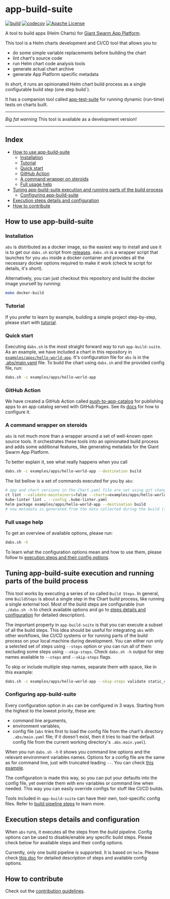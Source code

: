 # app-build-suite

[![build](https://circleci.com/gh/giantswarm/app-build-suite.svg?style=svg)](https://circleci.com/gh/giantswarm/app-build-suite)
[![codecov](https://codecov.io/gh/giantswarm/app-build-suite/branch/master/graph/badge.svg)](https://codecov.io/gh/giantswarm/app-build-suite)
[![Apache License](https://img.shields.io/badge/license-apache-blue.svg)](https://www.apache.org/licenses/LICENSE-2.0)

A tool to build apps (Helm Charts) for
[Giant Swarm App Platform](https://docs.giantswarm.io/app-platform/).

This tool is a Helm charts development and CI/CD tool that allows you to:

- do some simple variable replacements before building the chart
- lint chart's source code
- run Helm chart code analysis tools
- generate actual chart archive
- generate App Platform specific metadata

In short, it runs an opinionated Helm chart build process as a single configurable build step (one step
build`).

It has a companion tool called [app-test-suite](https://github.com/giantswarm/app-build-suite)
for running dynamic (run-time) tests on charts built.

---
*Big fat warning* This tool is available as a development version!

---

## Index

- [How to use app-build-suite](#how-to-use-app-build-suite)
  - [Installation](#installation)
  - [Tutorial](#tutorial)
  - [Quick start](#quick-start)
  - [GitHub Action](#github-action)
  - [A command wrapper on steroids](#a-command-wrapper-on-steroids)
  - [Full usage help](#full-usage-help)
- [Tuning app-build-suite execution and running parts of the build process](#tuning-app-build-suite-execution-and-running-parts-of-the-build-process)
  - [Configuring app-build-suite](#configuring-app-build-suite)
- [Execution steps details and configuration](#execution-steps-details-and-configuration)
- [How to contribute](#how-to-contribute)

## How to use app-build-suite

### Installation

`abs` is distributed as a docker image, so the easiest way to install and use it is to get our `dabs.sh`
script from [releases](https://github.com/giantswarm/app-build-suite/releases). `dabs.sh` is a wrapper script
that launches for you `abs` inside a docker container and provides all the necessary docker options required
to make it work (check te script for details, it's short).

Alternatively, you can just checkout this repository and build the docker image yourself by running:

```bash
make docker-build
```

### Tutorial

If you prefer to learn by example, building a simple project step-by-step,
please start with [tutorial](docs/tutorial.md).

### Quick start

Executing `dabs.sh` is the most straight forward way to run `app-build-suite`.
As an example, we have included a chart in this repository in
[`examples/apps/hello-world-app`](examples/apps/hello-world-app). It's configuration file for
`abs` is in the [.abs/main.yaml](examples/apps/hello-world-app/.abs/main.yaml) file. To build the chart
using `dabs.sh` and the provided config file, run:

```bash
dabs.sh -c examples/apps/hello-world-app
```

### GitHub Action

We have created a GitHub Action called [push-to-app-catalog](.github/workflows/push-to-app-catalog.yaml)
for publishing apps to an app catalog served with GitHub Pages.
See its [docs](https://docs.giantswarm.io/app-platform/create-catalog/#publish-an-app-to-the-app-catalog)
for how to configure it.

### A command wrapper on steroids

`abs` is not much more than a wrapper around a set of well-known open source tools.
It orchestrates these tools into an opinionated build process and adds some additional
features, like generating metadata for the Giant Swarm App Platform.

To better explain it, see what really happens when you call

```bash
dabs.sh -c examples/apps/hello-world-app --destination build
```

The list bellow
is a set of commands executed for you by `abs`:

```bash
# app and chart versions in the Chart.yaml file are set using git changes (if configured)
ct lint --validate-maintainers=false --charts=examples/apps/hello-world-app --chart-yaml-schema=/abs/workdir/app_build_suite/build_steps/../../resources/ct_schemas/gs_metadata_chart_schema.yaml
kube-linter lint . --config .kube-linter.yaml
helm package examples/apps/hello-world-app --destination build
# now metadata is generated from the data collected during the build (if configured)
```

### Full usage help

To get an overview of available options, please run:

```bash
dabs.sh -h
```

To learn what the configuration options mean and how to use them, please follow to
[execution steps and their config options](#execution-steps-details-and-configuration).

## Tuning app-build-suite execution and running parts of the build process

This tool works by executing a series of so called `Build Steps`. In general, one `BuildSteps` is about
a single step in the Chart build process, like running a single external tool. Most of the build steps
are configurable
(run `./dabs.sh -h` to check available options and go to
[steps details and configuration](#execution-steps-details-and-configuration) for detailed description).

The important property in `app-build-suite` is that you can execute a subset of all the build steps.
This idea should be useful for integrating `abs` with other workflows, like CI/CD systems or for
running parts of the build process on your local machine during development. You can either run only a
selected set of steps using `--steps` option or you can run all of them excluding some steps
using `--skip-steps`. Check `dabs.sh -h` output for step names available to `--steps` and `--skip-steps`
flags.

To skip or include multiple step names, separate them with space, like in this example:

```bash
dabs.sh -c examples/apps/hello-world-app --skip-steps validate static_check
```

### Configuring app-build-suite

Every configuration option in `abs` can be configured in 3 ways. Starting from the highest to the lowest
priority, these are:

- command line arguments,
- environment variables,
- config file (`abs` tries first to load the config file from the chart's directory `.abs/main.yaml` file; if
  it doesn't exist, then it tries to load the default config file from the current working directory's
  `.abs.main.yaml`).

When you run `dabs.sh -h` it shows you command line options and the relevant environment variables names. Options
for a config file are the same as for command line, just with truncated leading `--`. You can check
[this example](examples/apps/hello-world-app/.abs/main.yaml).

The configuration is made this way, so you can put your defaults into the config file, yet override them with
env variables or command line when needed. This way you can easily override configs for stuff like CI/CD builds.

Tools included in `app-build-suite` can have their own, tool-specific config files. Refer to
[build pipeline steps](docs/helm-build-pipeline.md) to learn more.

## Execution steps details and configuration

When `abs` runs, it executes all the steps from the *build* pipeline. Config options can be used to
disable/enable any specific build steps.
Please check below for available steps and their config options.

Currently, only one build pipeline is supported. It is based on `helm`. Please check
[this doc](../app-build-suite/docs/helm-build-pipeline.md) for
detailed description of steps and available config options.

## How to contribute

Check out the [contribution guidelines](docs/CONTRIBUTING.md).
